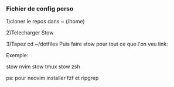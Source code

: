 ### Fichier de config perso 
1)cloner le repos dans ~ (/home)

2)Telecharger Stow

3)Tapez cd ~/dotfiles
Puis faire stow pour tout ce que l'on veu link:

Exemple:

stow nvim
stow tmux
stow zsh

ps: pour neovim installer fzf et ripgrep
